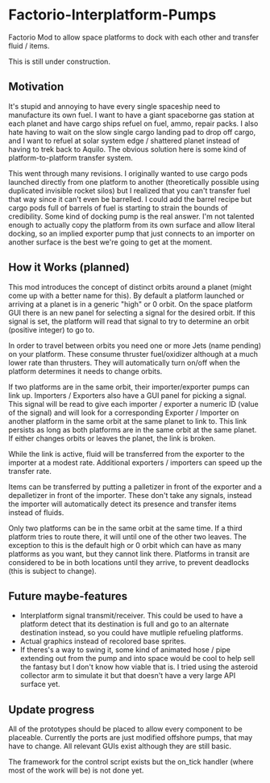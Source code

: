 # Factorio-Interplatform-Pumps
Factorio Mod to allow space platforms to dock with each other and transfer fluid / items.

This is still under construction.

## Motivation
It's stupid and annoying to have every single spaceship need to manufacture its own fuel. I want to have a giant spaceborne gas station at each planet and have cargo ships refuel on fuel, ammo, repair packs. I also hate having to wait on the slow single cargo landing pad to drop off cargo, and I want to refuel at solar system edge / shattered planet instead of having to trek back to Aquilo. The obvious solution here is some kind of platform-to-platform transfer system.

This went through many revisions. I originally wanted to use cargo pods launched directly from one platform to another (theoretically possible using duplicated invisible rocket silos) but I realized that you can't transfer fuel that way since it can't even be barrelled. I could add the barrel recipe but cargo pods full of barrels of fuel is starting to strain the bounds of credibility. Some kind of docking pump is the real answer. I'm not talented enough to actually copy the platform from its own surface and allow literal docking, so an implied exporter pump that just connects to an importer on another surface is the best we're going to get at the moment.

## How it Works (planned)
This mod introduces the concept of distinct orbits around a planet (might come up with a better name for this). By default a platform launched or arriving at a planet is in a generic "high" or 0 orbit. On the space platform GUI there is an new panel for selecting a signal for the desired orbit. If this signal is set, the platform will read that signal to try to determine an orbit (positive integer) to go to.

In order to travel between orbits you need one or more Jets (name pending) on your platform. These consume thruster fuel/oxidizer although at a much lower rate than thrusters. They will automatically turn on/off when the platform determines it needs to change orbits.

If two platforms are in the same orbit, their importer/exporter pumps can link up. Importers / Exporters also have a GUI panel for picking a signal. This signal will be read to give each importer / exporter a numeric ID (value of the signal) and will look for a corresponding Exporter / Importer on another platform in the same orbit at the same planet to link to. This link persists as long as both platforms are in the same orbit at the same planet. If either changes orbits or leaves the planet, the link is broken.

While the link is active, fluid will be transferred from the exporter to the importer at a modest rate. Additional exporters / importers can speed up the transfer rate.

Items can be transferred by putting a palletizer in front of the exporter and a depalletizer in front of the importer. These don't take any signals, instead the importer will automatically detect its presence and transfer items instead of fluids.

Only two platforms can be in the same orbit at the same time. If a third platform tries to route there, it will until one of the other two leaves. The exception to this is the default high or 0 orbit which can have as many platforms as you want, but they cannot link there. Platforms in transit are considered to be in both locations until they arrive, to prevent deadlocks (this is subject to change).

## Future maybe-features
 - Interplatform signal transmit/receiver. This could be used to have a platform detect that its destination is full and go to an alternate destination instead, so you could have mutliple refueling platforms.
 - Actual graphics instead of recolored base sprites.
 - If theres's a way to swing it, some kind of animated hose / pipe extending out from the pump and into space would be cool to help sell the fantasy but I don't know how viable that is. I tried using the asteroid collector arm to simulate it but that doesn't have a very large API surface yet.

## Update progress
All of the prototypes should be placed to allow every component to be placeable. Currently the ports are just modified offshore pumps, that may have to change. All relevant GUIs exist although they are still basic.

The framework for the control script exists but the on_tick handler (where most of the work will be) is not done yet.

